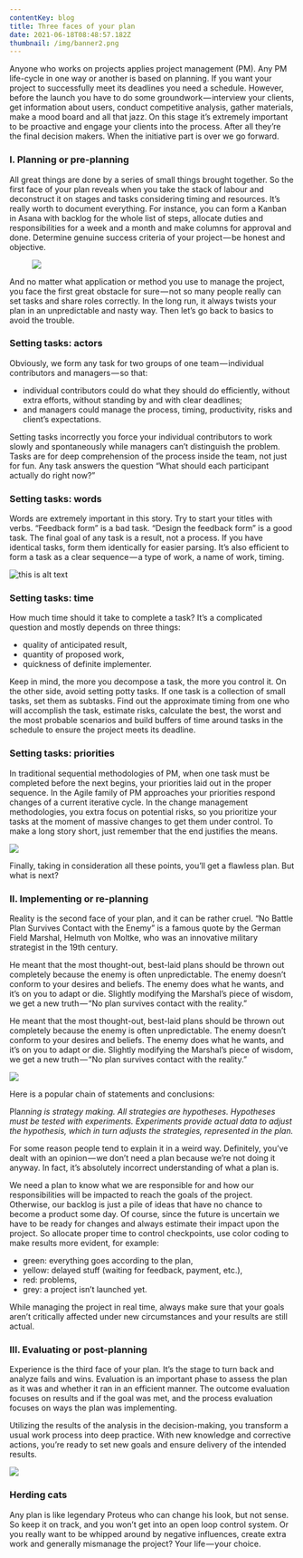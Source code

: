 ```yaml
---
contentKey: blog
title: Three faces of your plan
date: 2021-06-18T08:48:57.182Z
thumbnail: /img/banner2.png
---
```

<!--StartFragment-->

Anyone who works on projects applies project management (PM). Any PM life-cycle in one way or another is based on planning. If you want your project to successfully meet its deadlines you need a schedule. However, before the launch you have to do some groundwork — interview your clients, get information about users, conduct competitive analysis, gather materials, make a mood board and all that jazz. On this stage it’s extremely important to be proactive and engage your clients into the process. After all they’re the final decision makers. When the initiative part is over we go forward.

### I. Planning or pre-planning

All great things are done by a series of small things brought together. So the first face of your plan reveals when you take the stack of labour and deconstruct it on stages and tasks considering timing and resources. It’s really worth to document everything. For instance, you can form a Kanban in Asana with backlog for the whole list of steps, allocate duties and responsibilities for a week and a month and make columns for approval and done. Determine genuine success criteria of your project — be honest and objective.

<figure class="aligncenter"> <img src="http://api.halo-lab.com/wp-content/uploads/2019/04/1_7L2JmgwEVufAv0jqKFk6Ow-1024x430.jpe" /> </figure>

And no matter what application or method you use to manage the project, you face the first great obstacle for sure — not so many people really can set tasks and share roles correctly. In the long run, it always twists your plan in an unpredictable and nasty way. Then let’s go back to basics to avoid the trouble.

### Setting tasks: actors

Obviously, we form any task for two groups of one team — individual contributors and managers — so that:

* individual contributors could do what they should do efficiently, without extra efforts, without standing by and with clear deadlines;
* and managers could manage the process, timing, productivity, risks and client’s expectations.

Setting tasks incorrectly you force your individual contributors to work slowly and spontaneously while managers can’t distinguish the problem. Tasks are for deep comprehension of the process inside the team, not just for fun. Any task answers the question “What should each participant actually do right now?”

### Setting tasks: words

Words are extremely important in this story. Try to start your titles with verbs. “Feedback form” is a bad task. “Design the feedback form” is a good task. The final goal of any task is a result, not a process. If you have identical tasks, form them identically for easier parsing. It’s also efficient to form a task as a clear sequence — a type of work, a name of work, timing.

![this is alt text](http://api.halo-lab.com/wp-content/uploads/2019/04/1_sjeDK7x4oSmRPtFOtktJaQ.png "this is title text")

### Setting tasks: time

How much time should it take to complete a task? It’s a complicated question and mostly depends on three things:

* quality of anticipated result,
* quantity of proposed work,
* quickness of definite implementer.

Keep in mind, the more you decompose a task, the more you control it. On the other side, avoid setting potty tasks. If one task is a collection of small tasks, set them as subtasks. Find out the approximate timing from one who will accomplish the task, estimate risks, calculate the best, the worst and the most probable scenarios and build buffers of time around tasks in the schedule to ensure the project meets its deadline.

### Setting tasks: priorities

In traditional sequential methodologies of PM, when one task must be completed before the next begins, your priorities laid out in the proper sequence. In the Agile family of PM approaches your priorities respond changes of a current iterative cycle. In the change management methodologies, you extra focus on potential risks, so you prioritize your tasks at the moment of massive changes to get them under control. To make a long story short, just remember that the end justifies the means.



![](http://api.halo-lab.com/wp-content/uploads/2019/04/1_yKvKMv-oVEJgfduTfpRoyA-1024x683.jpeg)

Finally, taking in consideration all these points, you’ll get a flawless plan. But what is next?

### II. Implementing or re-planning

Reality is the second face of your plan, and it can be rather cruel. “No Battle Plan Survives Contact with the Enemy” is a famous quote by the German Field Marshal, Helmuth von Moltke, who was an innovative military strategist in the 19th century.

He meant that the most thought-out, best-laid plans should be thrown out completely because the enemy is often unpredictable. The enemy doesn’t conform to your desires and beliefs. The enemy does what he wants, and it’s on you to adapt or die. Slightly modifying the Marshal’s piece of wisdom, we get a new truth — “No plan survives contact with the reality.”

He meant that the most thought-out, best-laid plans should be thrown out completely because the enemy is often unpredictable. The enemy doesn’t conform to your desires and beliefs. The enemy does what he wants, and it’s on you to adapt or die. Slightly modifying the Marshal’s piece of wisdom, we get a new truth — “No plan survives contact with the reality.”

![](http://api.halo-lab.com/wp-content/uploads/2019/04/1_EDd5tvse_BXsAPzvB-rVsA-1024x657.jpeg)

Here is a popular chain of statements and conclusions:

Pla*nning is strategy making. All strategies are hypotheses. Hypotheses must be tested with experiments. Experiments provide actual data to adjust the hypothesis, which in turn adjusts the strategies, represented in the plan.*

For some reason people tend to explain it in a weird way. Definitely, you’ve dealt with an opinion — we don’t need a plan because we’re not doing it anyway. In fact, it’s absolutely incorrect understanding of what a plan is.

We need a plan to know what we are responsible for and how our responsibilities will be impacted to reach the goals of the project. Otherwise, our backlog is just a pile of ideas that have no chance to become a product some day. Of course, since the future is uncertain we have to be ready for changes and always estimate their impact upon the project. So allocate proper time to control checkpoints, use color coding to make results more evident, for example:

* green: everything goes according to the plan,
* yellow: delayed stuff (waiting for feedback, payment, etc.),
* red: problems,
* grey: a project isn’t launched yet.

While managing the project in real time, always make sure that your goals aren’t critically affected under new circumstances and your results are still actual.

### III. Evaluating or post-planning

Experience is the third face of your plan. It’s the stage to turn back and analyze fails and wins. Evaluation is an important phase to assess the plan as it was and whether it ran in an efficient manner. The outcome evaluation focuses on results and if the goal was met, and the process evaluation focuses on ways the plan was implementing.

Utilizing the results of the analysis in the decision-making, you transform a usual work process into deep practice. With new knowledge and corrective actions, you’re ready to set new goals and ensure delivery of the intended results.

![](http://api.halo-lab.com/wp-content/uploads/2019/04/1_Z3zr_QsNVKOUIA2_dt8Lcw-1024x683.jpeg)

### Herding cats

Any plan is like legendary Proteus who can change his look, but not sense. So keep it on track, and you won’t get into an open loop control system. Or you really want to be whipped around by negative influences, create extra work and generally mismanage the project? Your life — your choice.

<!--EndFragment-->